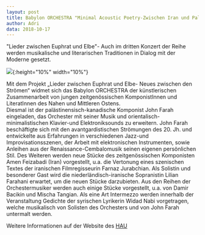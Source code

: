 ```yaml
---
layout: post
title: Babylon ORCHESTRA "Minimal Acoustic Poetry-Zwischen Iran und Palästina" Am 17. Oktober um 21 Uhr im HAU1
author: Adri
data: 2018-10-17
---
```

"Lieder zwischen Euphrat und Elbe"- Auch im dritten Konzert der Reihe werden musikalische und literarischen Traditionen in Dialog mit der Moderne gesetzt.

![](/styles/pictures/gallery/babylonAuswahl2/20181123_HAU_1.jpg.){:height="10%" width="10%"}

Mit dem Projekt „Lieder zwischen Euphrat und Elbe- Neues zwischen den Strömen“ widmet sich das Babylon ORCHESTRA der künstlerischen Zusammenarbeit von jungen zeitgenössischen KomponistInnen und LiteratInnen des Nahen und Mittleren Ostens.  
Diesmal ist der palästinensisch-kanadische Komponist John Farah eingeladen, das Orchester mit seiner Musik und orientalisch-minimalistischen Klavier-und Elektroniksounds zu erweitern. John Farah beschäftigte sich mit den avantgardistischen Strömungen des 20. Jh. und entwickelte aus Erfahrungen in verschiedenen Jazz-und Improvisationsszenen, der Arbeit mit elektronischen Instrumenten, sowie Anleihen aus der Renaissance-Cembalomusik seinen eigenen persönlichen Stil. 
Des Weiteren werden neue Stücke des zeitgenössischen Komponisten Amen Feizabadi (Iran) vorgestellt, u.a. die Vertonung eines szenischen Textes der iranischen Filmregisseurin Farnaz Jurabchian. Als Solistin und besonderer Gast wird die niederländisch-iranische Sopranistin Lilian Farahani erwartet, um die neuen Stücke darzubieten. Aus den Reihen der Orchestermusiker werden auch einige Stücke vorgestellt, u.a. von Damir Bacikin und Mischa Tangian.
Als eine Art Intermezzo werden innerhalb der Veranstaltung  Gedichte der syrischen Lyrikerin Widad Nabi vorgetragen, welche musikalisch von Solisten des Orchesters und von John Farah untermalt werden.

Weitere Informationen auf der Website des [HAU](https://www.hebbel-am-ufer.de/programm/spielplan/2018-10/babylon-orchestra/4073/)

